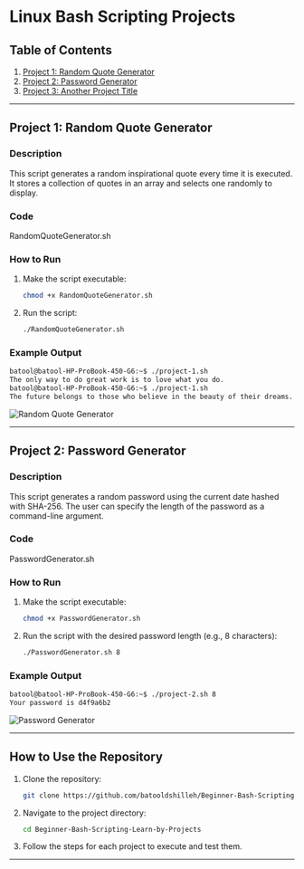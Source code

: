 
# Linux Bash Scripting Projects

## Table of Contents

1. [Project 1: Random Quote Generator](#project-1-random-quote-generator)
2. [Project 2: Password Generator](#project-2-password-generator)
3. [Project 3: Another Project Title](#project-3-another-project-title)

---

## Project 1: Random Quote Generator

### Description
This script generates a random inspirational quote every time it is executed. It stores a collection of quotes in an array and selects one randomly to display.

### Code
RandomQuoteGenerator.sh


### How to Run
1. Make the script executable:
   ```bash
   chmod +x RandomQuoteGenerator.sh
   ```

2. Run the script:
   ```bash
   ./RandomQuoteGenerator.sh
   ```

### Example Output
```bash
batool@batool-HP-ProBook-450-G6:~$ ./project-1.sh
The only way to do great work is to love what you do.
batool@batool-HP-ProBook-450-G6:~$ ./project-1.sh
The future belongs to those who believe in the beauty of their dreams.
```
![Random Quote Generator](https://github.com/user-attachments/assets/d3b4ead9-3288-4aaf-93f7-943b58bc7153)

---

## Project 2: Password Generator

### Description
This script generates a random password using the current date hashed with SHA-256. The user can specify the length of the password as a command-line argument.

### Code
PasswordGenerator.sh

### How to Run
1. Make the script executable:
   ```bash
   chmod +x PasswordGenerator.sh
   ```
2. Run the script with the desired password length (e.g., 8 characters):
   ```bash
   ./PasswordGenerator.sh 8
   ```

### Example Output
```bash
batool@batool-HP-ProBook-450-G6:~$ ./project-2.sh 8
Your password is d4f9a6b2
```
![Password Generator](https://github.com/user-attachments/assets/d38cb4c7-b1cf-416b-a332-1ed4f3eb01f1)

---

## How to Use the Repository

1. Clone the repository:
   ```bash
   git clone https://github.com/batooldshilleh/Beginner-Bash-Scripting-Learn-by-Projects.git
   ```

2. Navigate to the project directory:
   ```bash
   cd Beginner-Bash-Scripting-Learn-by-Projects
   ```

3. Follow the steps for each project to execute and test them.

---
